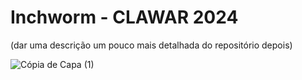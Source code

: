 # Inchworm - CLAWAR 2024

(dar uma descrição um pouco mais detalhada do repositório depois)

![Cópia de Capa (1)](https://github.com/carolpazda/inchworm6DOFs/assets/107930972/757faef3-abfd-450d-8836-38a1bdecf476)
